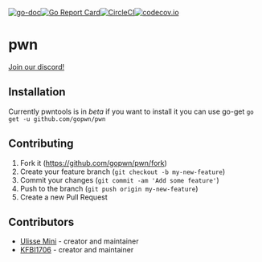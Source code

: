 [![go-doc](https://godoc.org/github.com/gopwn/pwn?status.svg)](https://godoc.org/github.com/gopwn/pwn)[![Go Report Card](https://goreportcard.com/badge/github.com/gopwn/pwn)](https://goreportcard.com/report/github.com/gopwn/pwn)[![CircleCI](https://circleci.com/gh/gopwn/pwn/tree/master.svg?style=svg)](https://circleci.com/gh/gopwn/pwn/tree/master)[![codecov.io](https://codecov.io/github/gopwn/pwn/coverage.svg?branch=master)](https://codecov.io/github/gopwn/pwn?branch=master)
# pwn
[Join our discord!](https://discord.gg/QHd3nQQ)

## Installation
Currently pwntools is in *beta* if you want to install it you can use go-get
`go get -u github.com/gopwn/pwn`

## Contributing
1. Fork it (<https://github.com/gopwn/pwn/fork>)
2. Create your feature branch (`git checkout -b my-new-feature`)
3. Commit your changes (`git commit -am 'Add some feature'`)
4. Push to the branch (`git push origin my-new-feature`)
5. Create a new Pull Request

## Contributors

- [Ulisse Mini](https://github.com/UlisseMini) - creator and maintainer
- [KFBI1706](https://github.com/KFBI1706) - creator and maintainer
